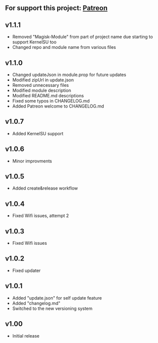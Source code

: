 For support this project: [Patreon](https://avalibeyaz.com/patreon)  
--------------

## v1.1.1
- Removed "Magisk-Module" from part of project name due starting to support KernelSU too  
- Changed repo and module name from various files
  
## v1.1.0  
- Changed updateJson in module.prop for future updates  
- Modified zipUrl in update.json
- Removed unnecessary files
- Modified module description
- Modified README.md descriptions
- Fixed some typos in CHANGELOG.md
- Added Patreon welcome to CHANGELOG.md  
  
## v1.0.7  
- Added KernelSU support  
  
## v1.0.6  
- Minor improvments
  
## v1.0.5  
- Added create&release workflow  
    
## v1.0.4  
- Fixed Wifi issues, attempt 2  
  
## v1.0.3  
- Fixed Wifi issues  
  
## v1.0.2  
- Fixed updater  
  
## v1.0.1  
- Added "update.json" for self update feature  
- Added "changelog.md"  
- Switched to the new versioning system  
  
## v1.00  
- Initial release
